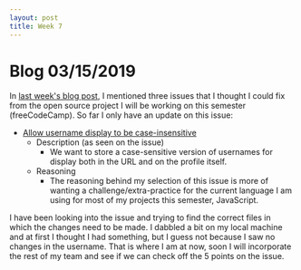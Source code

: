 ```yaml
---
layout: post
title: Week 7
---
```


# Blog 03/15/2019

In [last week's blog post](https://github.com/hunter-college-ossd-spr19/johncgenere-weekly/blob/gh-pages/_posts/2019-03-08-week06.md), I mentioned three issues that I thought I could fix from the open source project I will be
working on this semester (freeCodeCamp). So far I only have an update on this issue:
- [Allow username display to be case-insensitive](https://github.com/freeCodeCamp/freeCodeCamp/issues/35525)
  - Description (as seen on the issue)
    - We want to store a case-sensitive version of usernames for display both in the URL and on the profile itself.
  - Reasoning
    - The reasoning behind my selection of this issue is more of wanting a challenge/extra-practice for the current language I
      am using for most of my projects this semester, JavaScript.
      
I have been looking into the issue and trying to find the correct files in which the changes need to be made. I dabbled a bit 
on my local machine and at first I thought I had something, but I guess not because I saw no changes in the username. That is where
I am at now, soon I will incorporate the rest of my team and see if we can check off the 5 points on the issue.
